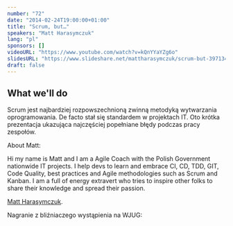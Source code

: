 ```yaml
---
number: "72"
date: "2014-02-24T19:00:00+01:00"
title: "Scrum, but…"
speakers: "Matt Harasymczuk"
lang: "pl"
sponsors: []
videoURL: "https://www.youtube.com/watch?v=kQnYYaYZg6o"
slidesURL: "https://www.slideshare.net/mattharasymczuk/scrum-but-39713417"
draft: false
---
```


## What we'll do

Scrum jest najbardziej rozpowszechnioną zwinną metodyką wytwarzania oprogramowania. De facto stał się standardem w projektach IT. Oto krótka prezentacja ukazująca najczęściej popełniane błędy podczas pracy zespołów.

About Matt:

Hi my name is Matt and I am a Agile Coach with the Polish Government nationwide IT projects. I help devs to learn and embrace CI, CD, TDD, GIT, Code Quality, best practices and Agile methodologies such as Scrum and Kanban. I am a full of energy extravert who tries to inspire other folks to share their knowledge and spread their passion.

<a href="https://web.archive.org/web/20140326095148/http://www.harasymczuk.pl/" target="_blank">Matt Harasymczuk</a>.


Nagranie z bliźniaczego wystąpienia na WJUG:
